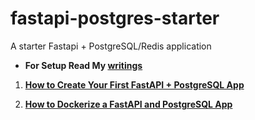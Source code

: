 # fastapi-postgres-starter
A starter Fastapi + PostgreSQL/Redis application

- **For Setup Read My [writings](https://unkit.site/writings)**

1. **[How to Create Your First FastAPI + PostgreSQL App](https://unkit.site/writings/How-to-Create-Your-First-FastAPI-+-PostgreSQL-App)**

2. **[How to Dockerize a FastAPI and PostgreSQL App](https://unkit.site/writings/How-to-Dockerize-a-FastAPI-and-PostgreSQL-App)**